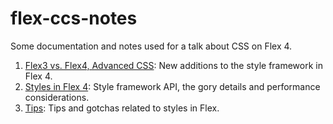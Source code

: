 # flex-ccs-notes

Some documentation and notes used for a talk about CSS on Flex 4.

1.  [Flex3 vs. Flex4, Advanced CSS](https://github.com/mamapitufo/flex-css-notes/blob/master/flex3_vs_flex4.mkd#readme): 
    New additions to the style framework in Flex 4.
2.  [Styles in Flex 4](https://github.com/mamapitufo/flex-css-notes/blob/master/styles_in_flex4.mkd#readme):
    Style framework API, the gory details and performance considerations.
3.  [Tips](https://github.com/mamapitufo/flex-css-notes/blob/master/tips.mkd#readme):
    Tips and gotchas related to styles in Flex.
